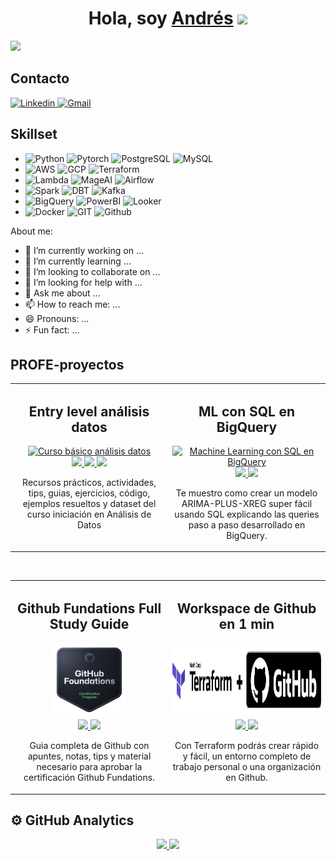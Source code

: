 <div align="center">
<h1 align="center">Hola, soy <a href="https://www.linkedin.com/in/andres-mu%C3%B1oz-pampillon">Andrés</a>  <img src="https://media.giphy.com/media/hvRJCLFzcasrR4ia7z/giphy.gif" width="28"></h1>
</div>



<p align="left">
<a href="https://gist.githubusercontent.com/Andresmup/6688695875365cbbe8fbf1172bbe474f/raw/5fa11ba90b649b9ce0ca39cc39608bd4bdf551b3/DATA_ORIENTED_AWS_ARQUITECTURE_EN.svg">
  <img width="400em" src="https://github-readme-stats.vercel.app/api/gist?id=a8f2847141ff3f4dd6692b42195f4e36&theme=transparent"/>
</a
</p>


<!--
# [![Readme Card](https://github-readme-stats.vercel.app/api/pin/?username=Andresmup&repo=github-readme-stats)](https://github.com/anuraghazra/github-readme-stats)
-->

<div align="left">
<h2 align="left">Contacto</a></h2>
</div>

<div align="left">
  <a href='https://www.linkedin.com/in/andres-mu%C3%B1oz-pampillon'>
    <img src="https://img.shields.io/badge/LinkedIn-0077B5?style=for-the-badge&logo=linkedin&logoColor=white"alt="Linkedin"/>
  </a>
  <a href='mailto:andresmunozpampillon@gmail.com'>
    <img src="https://img.shields.io/badge/Gmail-D14836?style=for-the-badge&logo=gmail&logoColor=white" alt="Gmail"/>
  </a>
</div>


## Skillset
- ![Python](https://img.shields.io/badge/Python-3776AB.svg?style=for-the-badge&logo=Python&logoColor=white)
  ![Pytorch](https://img.shields.io/badge/PyTorch-EE4C2C.svg?style=for-the-badge&logo=PyTorch&logoColor=white)
  ![PostgreSQL](https://img.shields.io/badge/PostgreSQL-4169E1.svg?style=for-the-badge&logo=PostgreSQL&logoColor=white)
  ![MySQL](https://img.shields.io/badge/MySQL-4479A1.svg?style=for-the-badge&logo=MySQL&logoColor=white)
- 
  ![AWS](https://img.shields.io/badge/Amazon%20AWS-232F3E.svg?style=for-the-badge&logo=Amazon-AWS&logoColor=white)
  ![GCP](https://img.shields.io/badge/Google%20Cloud-4285F4.svg?style=for-the-badge&logo=Google-Cloud&logoColor=white)
  ![Terraform](https://img.shields.io/badge/Terraform-844FBA.svg?style=for-the-badge&logo=Terraform&logoColor=white)
-
  ![Lambda](https://img.shields.io/badge/AWS%20Lambda-FF9900.svg?style=for-the-badge&logo=AWS-Lambda&logoColor=white)
  ![MageAI](https://img.shields.io/badge/MageAI-43bef9.svg?style=for-the-badge&logo=MageAI&logoColor=white)
  ![Airflow](https://img.shields.io/badge/Apache%20Airflow-017CEE.svg?style=for-the-badge&logo=Apache-Airflow&logoColor=white)
-
  ![Spark](https://img.shields.io/badge/Apache%20Spark-E25A1C.svg?style=for-the-badge&logo=Apache-Spark&logoColor=white)
  ![DBT](https://img.shields.io/badge/dbt-FF694B.svg?style=for-the-badge&logo=dbt&logoColor=white)
  ![Kafka](https://img.shields.io/badge/Apache%20Kafka-231F20.svg?style=for-the-badge&logo=Apache-Kafka&logoColor=white)
-
  ![BigQuery](https://img.shields.io/badge/Google%20BigQuery-669DF6.svg?style=for-the-badge&logo=Google-BigQuery&logoColor=white)
  ![PowerBI](https://img.shields.io/badge/Power%20BI-F2C811.svg?style=for-the-badge&logo=Power-BI&logoColor=black)
  ![Looker](https://img.shields.io/badge/Looker-4285F4.svg?style=for-the-badge&logo=Looker&logoColor=white)
-
  ![Docker](https://img.shields.io/badge/Docker-2496ED.svg?style=for-the-badge&logo=Docker&logoColor=white)
  ![GIT](https://img.shields.io/badge/Git-F05032.svg?style=for-the-badge&logo=Git&logoColor=white)
  ![Github](https://img.shields.io/badge/GitHub-181717.svg?style=for-the-badge&logo=GitHub&logoColor=white)
  
About me:

- 🔭 I’m currently working on ...
- 🌱 I’m currently learning ...
- 👯 I’m looking to collaborate on ...
- 🤔 I’m looking for help with ...
- 💬 Ask me about ...
- 📫 How to reach me: ...
- 😄 Pronouns: ...
- ⚡ Fun fact: ...

## PROFE-proyectos
<table width="100%" >
  <tr>
    <td align="center" width="50%" style="vertical-align: top;">
      <h2>Entry level análisis datos</h2>
      <div>
        <a href="https://github.com/Andresmup/recursos-analisis-datos" target="_blank">
          <img src="https://raw.githubusercontent.com/Andresmup/recursos-analisis-datos/main/images/BANNER.jpg" height="150" alt="Curso básico análisis datos">
        </a>
      </div>
      <div>
        <a href="https://github.com/Andresmup/recursos-analisis-datos" target="_blank">
          <img src="https://img.shields.io/badge/Python-3776AB.svg?style=for-the-badge&logo=Python&logoColor=black">
          <img src="https://img.shields.io/badge/Microsoft%20Excel-217346.svg?style=for-the-badge&logo=Microsoft-Excel&logoColor=black">
          <img src="https://img.shields.io/badge/pandas-150458.svg?style=for-the-badge&logo=pandas&logoColor=black">
        </a>
      </div>
      <p>Recursos prácticos, actividades, tips, guias, ejercicios, código, ejemplos resueltos y dataset del curso iniciación en Análisis de Datos</p>
    </td>
    <td align="center" width="50%" style="vertical-align: top;">
      <h2>ML con SQL en BigQuery</h2>
      <div>
        <a href="https://gist.github.com/Andresmup/89ba81b6c583e39796e99de0a7343951" target="_blank">
          <img src="https://github-readme-stats.vercel.app/api/gist?id=89ba81b6c583e39796e99de0a7343951&theme=transparent" height="150" alt="Machine Learning con SQL en BigQuery">
        </a>
      </div>
      <div>
        <a href="https://gist.github.com/Andresmup/89ba81b6c583e39796e99de0a7343951" target="_blank">
          <img src="https://img.shields.io/badge/Google%20BigQuery-669DF6.svg?style=for-the-badge&logo=Google-BigQuery&logoColor=black">
          <img src="https://img.shields.io/badge/Google%20Cloud-4285F4.svg?style=for-the-badge&logo=Google-Cloud&logoColor=black">
        </a>
      </div>
      <p>Te muestro como crear un modelo ARIMA-PLUS-XREG super fácil usando SQL explicando las queries paso a paso desarrollado en BigQuery.</p>
    </td>
  </tr>
</table>

<br>

<table width="100%" >
  <tr>
    <td align="center" width="50%" style="vertical-align: top;">
      <h2>Github Fundations Full Study Guide</h2>
      <div>
        <a href="https://github.com/Andresmup/github-foundations" target="_blank">
          <img src="https://github.com/Andresmup/github-foundations/blob/dev/images/GithubFundationBadget.png?raw=true" height="120" alt="github-foundations">
        </a>
      </div>
      <div>
        <a href="https://github.com/Andresmup/github-foundations" target="_blank">
          <img src="https://img.shields.io/badge/GitHub-ff9?style=for-the-badge&logo=github&logoColor=black">
          <img src="https://img.shields.io/badge/Git-F05032.svg?style=for-the-badge&logo=Git&logoColor=black">
        </a>
      </div>
      <p>Guia completa de Github con apuntes, notas, tips y material necesario para aprobar la certificación Github Fundations.</p>
    </td>
    <td align="center" width="50%" style="vertical-align: top;">
      <h2>Workspace de Github en 1 min</h2>
      <div>
        <a href="https://github.com/Andresmup/Github_Deploy_with_Terraform" target="_blank">
          <img src="https://github.com/Andresmup/Github_Deploy_with_Terraform/blob/main/images/Terraform+Github.png?raw=true" height="120" alt="Github_Deploy_with_Terraform"">
        </a>
      </div>
      <div>
        <a href="https://github.com/Andresmup/Github_Deploy_with_Terraform" target="_blank">
          <img src="https://img.shields.io/badge/GitHub-ff9?style=for-the-badge&logo=github&logoColor=black">
          <img src="https://img.shields.io/badge/Terraform-844FBA.svg?style=for-the-badge&logo=Terraform&logoColor=black">
        </a>
      </div>
      <p>Con Terraform podrás crear rápido y fácil, un entorno completo de trabajo personal o una organización en Github.</p>
    </td>
  </tr>
</table>


 
## ⚙️ GitHub Analytics

<p align="center">
<a href="https://github.com/Andresmup">
  <img width="400em" src="https://github-readme-stats.vercel.app/api?username=Andresmup&show=prs_merged_percentage&show_icons=true&theme=transparent"/>
  <img width="400em" src="https://github-readme-stats.vercel.app/api/top-langs/?username=Andresmup&hide_progress=true&size_weight=0.5&count_weight=0.5&theme=transparent"/>
</a>
</p>
